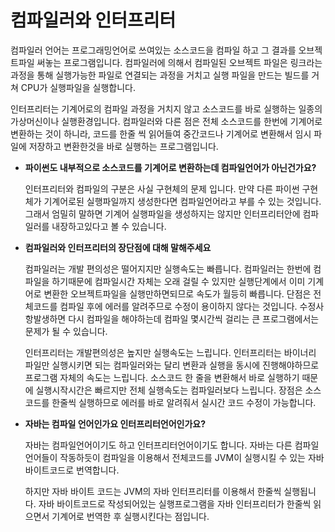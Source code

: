 # 컴파일러와 인터프리터
컴파일러 언어는 프로그래밍언어로 쓰여있는 소스코드을 컴파일 하고 그 결과를 오브젝트파일 써놓는 프로그램입니다. 컴파일러에 의해서 컴파일된 오브젝트 파일은 링크라는 과정을 통해 실행가능한 파일로 연결되는 과정을 거치고 실행 파일을 만드는 빌드를 거쳐 CPU가 실행파일을 실행합니다.

인터프리터는 기계어로의 컴파일 과정을 거치지 않고 소스코드를 바로 실행하는 일종의 가상머신이나 실행환경입니다. 컴파일러와 다른 점은 전체 소스코드를 한번에 기계어로 변환하는 것이 하니라, 코드를 한줄 씩 읽어들여 중간코드나 기계어로 변환해서 임시 파일에 저장하고 변환한것을 바로 실행하는 프로그램입니다.

- **파이썬도 내부적으로 소스코드를 기계어로 변환하는데 컴파일언어가 아닌건가요?**
    
    인터프리터와 컴파일의 구분은 사실 구현체의 문제 입니다. 만약 다른 파이썬 구현체가 기계어로된 실행파일까지 생성한다면 컴파일언어라고 부를 수 있는 것입니다. 그래서 엄밀히 말하면 기계어 실행파일을 생성하지는 않지만 인터프리터안에 컴파일러를 내장하고있다고 볼 수 있습니다.
    
- **컴파일러와 인터프리터의 장단점에 대해 말해주세요**
    
    컴파일러는 개발 편의성은 떨어지지만 실행속도는 빠릅니다. 컴파일러는 한번에 컴파일을 하기때문에 컴파일시간 자체는 오래 걸릴 수 있지만 실행단계에서 이미 기계어로 변환한 오브젝트파일을 실행만하면되므로 속도가 월등히 빠릅니다. 단점은 전체코드를 컴파일 후에 에러를 알려주므로 수정이 용이하지 않다는 것입니다. 수정사항발생하면 다시 컴파일을 해야하는데 컴파일 몇시간씩 걸리는 큰 프로그램에서는 문제가 될 수 있습니다.
    
    인터프리터는 개발편의성은 높지만 실행속도는 느립니다. 인터프리터는 바이너리 파일만 실행시키면 되는 컴파일러와는 달리 변환과 실행을 동시에 진행해야하므로 프로그램 자체의 속도는 느립니다. 소스코드 한 줄을 변환해서 바로 실행하기 때문에 실행시작시간은 빠르지만 전체 실행속도는 컴파일러보다 느립니다. 장점은 소스코드를 한줄씩 실행하므로 에러를 바로 알려줘서 실시간 코드 수정이 가능합니다.
    
- **자바는 컴파일 언어인가요 인터프리터언어인가요?**
    
    자바는 컴파일언어이기도 하고 인터프리터언어이기도 합니다. 자바는 다른 컴파일 언어들이 작동하듯이 컴파일을 이용해서 전체코드를 JVM이 실행시킬 수 있는 자바 바이트코드로 번역합니다.
    
    하지만 자바 바이트 코드는 JVM의 자바 인터프리터를 이용해서 한줄씩 실행됩니다. 자바 바이트코드로 작성되어있는 실행프로그램을 자바 인터프리터가 한줄씩 읽으면서 기계어로 번역한 후 실행시킨다는 점입니다.